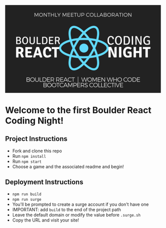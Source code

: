 <img src="./brcnLogo.png" alt="Boulder React Coding Night logo" align="center" />

# Welcome to the first Boulder React Coding Night!


## Project Instructions
* Fork and clone this repo
* Run `npm install`
* Run `npm start`
* Choose a game and the associated readme and begin!


## Deployment Instructions
* `npm run build`
* `npm run surge`
* You'll be prompted to create a surge account if you don't have one
* IMPORTANT: add `build` to the end of the project path
* Leave the default domain or modify the value before `.surge.sh`
* Copy the URL and visit your site!
